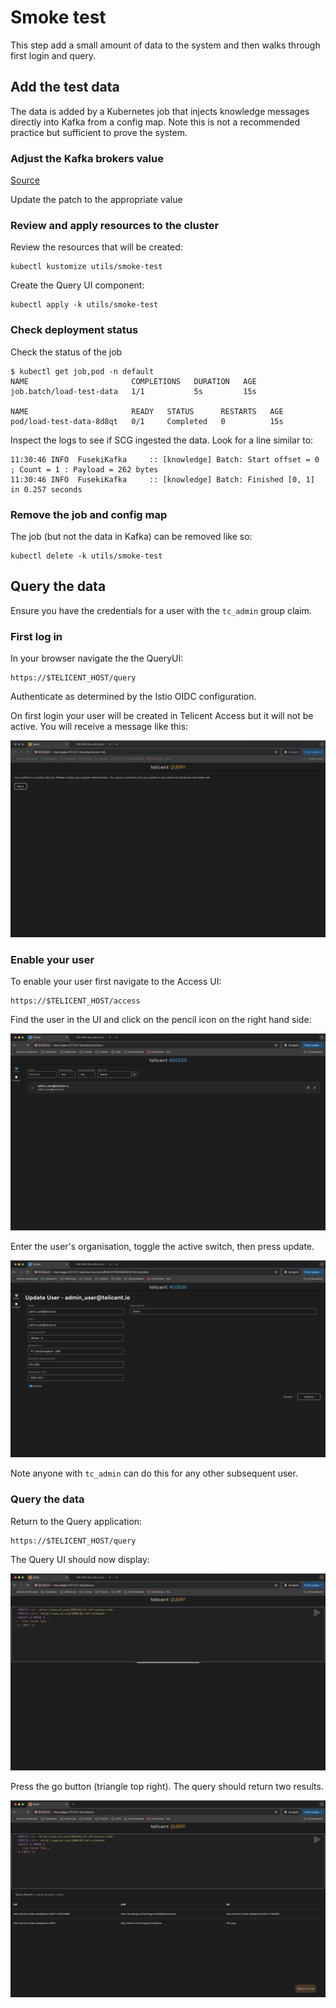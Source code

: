 
# Smoke test

This step add a small amount of data to the system and then walks through first
login and query.

## Add the test data

The data is added by a Kubernetes job that injects knowledge messages directly
into Kafka from a config map. Note this is not a recommended practice but
sufficient to prove the system.

### Adjust the Kafka brokers value

[Source](../../utils/smoke-test/kustomization.yaml)

Update the patch to the appropriate value

### Review and apply resources to the cluster

Review the resources that will be created:

```
kubectl kustomize utils/smoke-test
```

Create the Query UI component:

```
kubectl apply -k utils/smoke-test
```

### Check deployment status

Check the status of the job

```
$ kubectl get job,pod -n default
NAME                       COMPLETIONS   DURATION   AGE
job.batch/load-test-data   1/1           5s         15s

NAME                       READY   STATUS      RESTARTS   AGE
pod/load-test-data-8d8qt   0/1     Completed   0          15s
```

Inspect the logs to see if SCG ingested the data. Look for a line similar to:

```
11:30:46 INFO  FusekiKafka     :: [knowledge] Batch: Start offset = 0 ; Count = 1 : Payload = 262 bytes
11:30:46 INFO  FusekiKafka     :: [knowledge] Batch: Finished [0, 1] in 0.257 seconds
```

### Remove the job and config map

The job (but not the data in Kafka) can be removed like so:

```
kubectl delete -k utils/smoke-test
```

## Query the data

Ensure you have the credentials for a user with the `tc_admin` group claim.

### First log in

In your browser navigate the the QueryUI:

```
https://$TELICENT_HOST/query
```

Authenticate as determined by the Istio OIDC configuration.

On first login your user will be created in Telicent Access but it will not be
active. You will receive a message like this:

![Query1](../images/query-1.png)

### Enable your user

To enable your user first navigate to the Access UI:

```
https://$TELICENT_HOST/access
```

Find the user in the UI and click on the pencil icon on the right hand side:

![Query2](../images/access-1.png)

Enter the user's organisation, toggle the active switch, then press update.

![Query3](../images/access-2.png)

Note anyone with `tc_admin` can do this for any other subsequent user.

### Query the data

Return to the Query application:

```
https://$TELICENT_HOST/query
```

The Query UI should now display:

![Query4](../images/query-2.png)

Press the go button (triangle top right). The query should return two results.

![Query4](../images/query-4.png)
